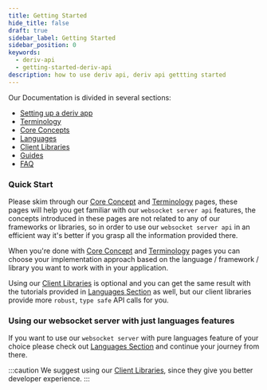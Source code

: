 ```yaml
---
title: Getting Started
hide_title: false
draft: true
sidebar_label: Getting Started
sidebar_position: 0
keywords:
  - deriv-api
  - getting-started-deriv-api
description: how to use deriv api, deriv api gettting started
---
```

Our Documentation is divided in several sections:

* [Setting up a deriv app](/docs/application_setup.md)
* [Terminology](category/terminolog)
* [Core Concepts](category/core-concepts)
* [Languages](category/languages)
* [Client Libraries](category/client-libraries)
* [Guides](category/guides)
* [FAQ](category/faq)

### Quick Start

Please skim through our [Core Concept](category/core-concepts) and [Terminology](category/terminology) pages, these pages will help you get familiar with our `websocket server api` features, the concepts introduced in these pages are not related to any of our frameworks or libraries, so in order to use our `websocket server api` in an efficient way it's better if you grasp all the information provided there.

When you're done with [Core Concept](category/core-concepts) and [Terminology](category/terminology) pages you can choose your implementation approach based on the language / framework / library you want to work with in your application.

Using our [Client Libraries](category/client-libraries) is optional and you can get the same result with the tutorials provided in [Languages Section](category/languages) as well, but our client libraries provide more `robust`, `type safe` API calls for you.

### Using our websocket server with just languages features

If you want to use our `websocket server` with pure languages feature of your choice please check out [Languages Section](category/languages) and continue your journey from there.

:::caution
We suggest using our [Client Libraries](category/client-libraries), since they give you better developer experience.
:::